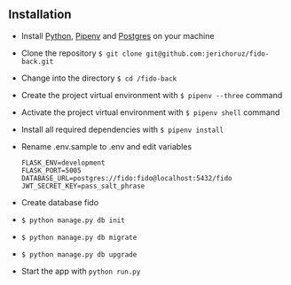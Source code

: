 ## Installation
  - Install [Python](https://www.python.org/downloads/), [Pipenv](https://docs.pipenv.org/) and [Postgres](https://www.postgresql.org/) on your machine
  - Clone the repository `$ git clone git@github.com:jerichoruz/fido-back.git`
  - Change into the directory `$ cd /fido-back`
  - Create the project virtual environment with `$ pipenv --three` command
  - Activate the project virtual environment with `$ pipenv shell` command
  - Install all required dependencies with `$ pipenv install`
  - Rename .env.sample to .env and edit variables
      ```
      FLASK_ENV=development
      FLASK_PORT=5005
      DATABASE_URL=postgres://fido:fido@localhost:5432/fido
      JWT_SECRET_KEY=pass_salt_phrase
      ```
  - Create database fido
  - `$ python manage.py db init`
  - `$ python manage.py db migrate`
  - `$ python manage.py db upgrade`
  
  - Start the app with `python run.py`
